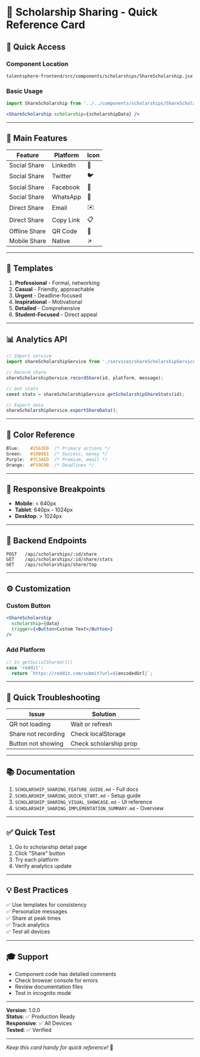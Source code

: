 # 🚀 Scholarship Sharing - Quick Reference Card

## 📍 Quick Access

### Component Location
```
talentsphere-frontend/src/components/scholarships/ShareScholarship.jsx
```

### Basic Usage
```jsx
import ShareScholarship from '../../components/scholarships/ShareScholarship';

<ShareScholarship scholarship={scholarshipData} />
```

---

## 🎯 Main Features

| Feature | Platform | Icon |
|---------|----------|------|
| Social Share | LinkedIn | 🔵 |
| Social Share | Twitter | 🐦 |
| Social Share | Facebook | 📘 |
| Social Share | WhatsApp | 💚 |
| Direct Share | Email | ✉️ |
| Direct Share | Copy Link | 📋 |
| Offline Share | QR Code | 📱 |
| Mobile Share | Native | ↗️ |

---

## 📝 Templates

1. **Professional** - Formal, networking
2. **Casual** - Friendly, approachable
3. **Urgent** - Deadline-focused
4. **Inspirational** - Motivational
5. **Detailed** - Comprehensive
6. **Student-Focused** - Direct appeal

---

## 📊 Analytics API

```javascript
// Import service
import shareScholarshipService from './services/shareScholarshipService';

// Record share
shareScholarshipService.recordShare(id, platform, message);

// Get stats
const stats = shareScholarshipService.getScholarshipShareStats(id);

// Export data
shareScholarshipService.exportShareData();
```

---

## 🎨 Color Reference

```css
Blue:    #2563EB  /* Primary actions */
Green:   #10B981  /* Success, money */
Purple:  #7C3AED  /* Premium, email */
Orange:  #F59E0B  /* Deadlines */
```

---

## 📱 Responsive Breakpoints

- **Mobile**: < 640px
- **Tablet**: 640px - 1024px
- **Desktop**: > 1024px

---

## 🔌 Backend Endpoints

```
POST   /api/scholarships/:id/share
GET    /api/scholarships/:id/share/stats
GET    /api/scholarships/share/top
```

---

## ⚙️ Customization

### Custom Button
```jsx
<ShareScholarship 
  scholarship={data}
  trigger={<Button>Custom Text</Button>}
/>
```

### Add Platform
```javascript
// In getSocialShareUrl()
case 'reddit':
  return `https://reddit.com/submit?url=${encodedUrl}`;
```

---

## 🐛 Quick Troubleshooting

| Issue | Solution |
|-------|----------|
| QR not loading | Wait or refresh |
| Share not recording | Check localStorage |
| Button not showing | Check scholarship prop |

---

## 📚 Documentation

1. `SCHOLARSHIP_SHARING_FEATURE_GUIDE.md` - Full docs
2. `SCHOLARSHIP_SHARING_QUICK_START.md` - Setup guide
3. `SCHOLARSHIP_SHARING_VISUAL_SHOWCASE.md` - UI reference
4. `SCHOLARSHIP_SHARING_IMPLEMENTATION_SUMMARY.md` - Overview

---

## ✅ Quick Test

1. Go to scholarship detail page
2. Click "Share" button
3. Try each platform
4. Verify analytics update

---

## 💡 Best Practices

✅ Use templates for consistency  
✅ Personalize messages  
✅ Share at peak times  
✅ Track analytics  
✅ Test all devices  

---

## 🎓 Support

- Component code has detailed comments
- Check browser console for errors
- Review documentation files
- Test in incognito mode

---

**Version**: 1.0.0  
**Status**: ✅ Production Ready  
**Responsive**: ✅ All Devices  
**Tested**: ✅ Verified  

---

*Keep this card handy for quick reference!* 📌
